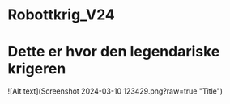# Robottkrig_V24

# Dette er hvor den legendariske krigeren 

![Alt text](Screenshot 2024-03-10 123429.png?raw=true "Title")